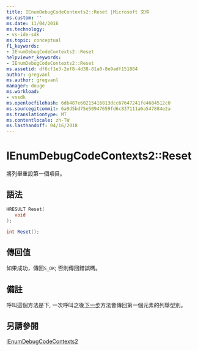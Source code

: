 ```yaml
---
title: IEnumDebugCodeContexts2::Reset |Microsoft 文件
ms.custom: ''
ms.date: 11/04/2016
ms.technology:
- vs-ide-sdk
ms.topic: conceptual
f1_keywords:
- IEnumDebugCodeContexts2::Reset
helpviewer_keywords:
- IEnumDebugCodeContexts2::Reset
ms.assetid: df6cf1e3-2ef8-4d38-81a0-8e9adf151884
author: gregvanl
ms.author: gregvanl
manager: douge
ms.workload:
- vssdk
ms.openlocfilehash: 6db487e60215416813dcc67647241fe4684512c0
ms.sourcegitcommit: 6a9d5bd75e50947659fd6c837111a6a547884e2a
ms.translationtype: MT
ms.contentlocale: zh-TW
ms.lasthandoff: 04/16/2018
---
```

# <a name="ienumdebugcodecontexts2reset"></a>IEnumDebugCodeContexts2::Reset
將列舉重設第一個項目。  
  
## <a name="syntax"></a>語法  
  
```cpp  
HRESULT Reset(  
   void  
);  
```  
  
```csharp  
int Reset();  
```  
  
## <a name="return-value"></a>傳回值  
 如果成功，傳回`S_OK`; 否則傳回錯誤碼。  
  
## <a name="remarks"></a>備註  
 呼叫這個方法是下, 一次呼叫之後[下一步](../../../extensibility/debugger/reference/ienumdebugcodecontexts2-next.md)方法會傳回第一個元素的列舉型別。  
  
## <a name="see-also"></a>另請參閱  
 [IEnumDebugCodeContexts2](../../../extensibility/debugger/reference/ienumdebugcodecontexts2.md)